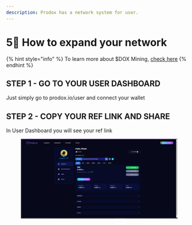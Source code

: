 ```yaml
---
description: Prodox has a network system for user.
---
```


# 5⃣ How to expand your network

{% hint style="info" %}
To learn more about $DOX Mining, [check here](../prodox-system/features-details/earning-services/mining.md)
{% endhint %}

## STEP 1 - GO TO YOUR USER DASHBOARD

Just simply go to prodox.io/user and connect your wallet

## STEP 2 - COPY YOUR REF LINK AND SHARE

In User Dashboard you will see your ref link

<figure><img src="../.gitbook/assets/image (1).png" alt=""><figcaption></figcaption></figure>

